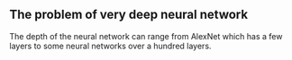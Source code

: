 ## The problem of very deep neural network

The depth of the neural network can range from AlexNet which has a few layers to some neural networks over a hundred layers.

